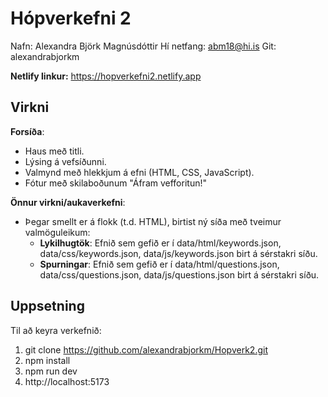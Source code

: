 # Hópverkefni 2

Nafn: Alexandra Björk Magnúsdóttir
Hí netfang: abm18@hi.is
Git: alexandrabjorkm

**Netlify linkur:**
https://hopverkefni2.netlify.app

## Virkni
 **Forsíða**:
   - Haus með titli.
   - Lýsing á vefsíðunni.
   - Valmynd með hlekkjum á efni (HTML, CSS, JavaScript).
   - Fótur með skilaboðunum "Áfram vefforitun!"
   
 **Önnur virkni/aukaverkefni**:
   - Þegar smellt er á flokk (t.d. HTML), birtist ný síða með tveimur valmöguleikum:
     - **Lykilhugtök**: Efnið sem gefið er í data/html/keywords.json, data/css/keywords.json, data/js/keywords.json birt á sérstakri síðu.
     - **Spurningar**: Efnið sem gefið er í data/html/questions.json, data/css/questions.json, data/js/questions.json birt á sérstakri síðu.

## Uppsetning
Til að keyra verkefnið:

  1. git clone https://github.com/alexandrabjorkm/Hopverk2.git
  2. npm install
  3. npm run dev
  4. http://localhost:5173



